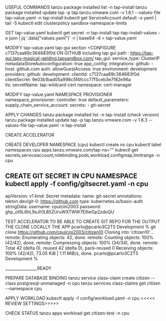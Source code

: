 USEFUL COMMANDS
tanzu package installed list -n tap-install
tanzu package installed update tap -p tap.tanzu.vmware.com -v 1.6.1 --values-file tap-value.yaml -n tap-install
kubectl get ServiceAccount default -o yaml | tail -5
kubectl edit clusterpolicy sandbox-namespace-limits


GET tap-value.yaml
kubectl get secret -n tap-install tap-tap-install-values -o json | jq '.data["values.yaml"]' -r | base64 -d > tap-value.yaml


MODIFY tap-value.yaml tap-gui section
<CONFIGURE c7137caa89c364683f0d ON GITHUB including tap gui path : https://tap-gui.tapv-magical-gelding.tapsandbox.com/
tap_gui:
  service_type: ClusterIP
  metadataStoreAutoconfiguration: true
  app_config:
    integrations: 
      github:
        - host: github.com
    auth:
      allowGuestAccess: true
      environment: development
      providers:
        github:
          development:
            clientId: c7137caa89c364683f0d
            clientSecret: 9e03b1bad05a998c5f4fccc77f5ceb3e7f82e96a   
  tls:
    secretName: tap-wildcard-cert
    namespace: cert-manager  


MODIFY tap-value.yaml  NAMESPACE PROVISIONER
namespace_provisioner:
  controller: true
  default_parameters:
    supply_chain_service_account:
      secrets:
      - git-secret

APPLY CHANGES
tanzu package installed list -n tap-install (check version)
tanzu package installed update tap -p tap.tanzu.vmware.com -v 1.6.3 --values-file tap-value.yaml -n tap-install


CREATE ACCELERATOR


CREATE DEVELOPER NAMESPACE (cpu)
kubectl create ns cpu
kubectl label namespaces cpu  apps.tanzu.vmware.com/tap-ns=""
kubectl get secrets,serviceaccount,rolebinding,pods,workload,configmap,limitrange -n cpu


CREATE GIT SECRET IN CPU NAMESPACE
kubectl apply -f config/gitsecret.yaml -n cpu
---
apiVersion: v1
kind: Secret
metadata:
  name: git-secret
  annotations:
    tekton.dev/git-0: https://github.com
type: kubernetes.io/basic-auth
stringData:
  username: cpulcini2003
  password: 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   <CHANGE IF NEEDED>




TEST ACCELERATOR TO BE ABLE TO CREATE GIT REPO FOR THE OUTPUT
THE CLONE LOCALLY THE APP
pcarlo@pcarlo3C2T5 Development % git clone https://github.com/cpulcini2003/citizen10
Cloning into 'citizen10'...
remote: Enumerating objects: 42, done.
remote: Counting objects: 100% (42/42), done.
remote: Compressing objects: 100% (34/34), done.
remote: Total 42 (delta 0), reused 42 (delta 0), pack-reused 0
Receiving objects: 100% (42/42), 73.05 KiB | 1.11 MiB/s, done.
pcarlo@pcarlo3C2T5 Development %



________________READY

PREPARE DATABASE BINDING
tanzu service class-claim create citizen --class postgresql-unmanaged -n cpu
tanzu services class-claims get citizen --namespace cpu

APPLY WORKLOAD
kubectl apply -f config/workload.yaml -n cpu   <<<<< REVIEW SETTINGS>>>>>


CHECK STATUS
tanzu apps workload get citizen-test -n cpu
